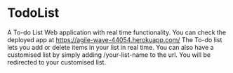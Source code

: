 # TodoList
A To-do List Web application with real time functionality. You can check the deployed app at https://agile-wave-44054.herokuapp.com/
The To-do list lets you add or delete items in your list in real time.
You can also have a customised list by simply adding /your-list-name to the url. You will be redirected to your customised list.
